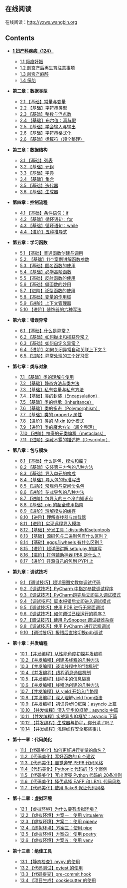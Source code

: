 ## 在线阅读

在线阅读：http://yxws.wangbin.org

## Contents

- **[1 妇产科疾病（124）](http://yxws.wangbin.org/chapters/p01/)**

  * [1.1 瘢痕妊娠](http://yxws.wangbin.org/c01/c01_001/)
  * [1.2 剖宫产后再生育注意事项](http://yxws.wangbin.org/c01/c01_002/)
  * [1.3 剖宫产麻醉](http://yxws.wangbin.org/c01/c01_003/)
  * [1.4 保胎](http://yxws.wangbin.org/c01/c01_004/)
- **第二章：数据类型**

  * [2.1 【基础】常量与变量](https://pycharm.iswbm.com/c02/c02_01.html)
  * [2.2 【基础】字符串类型](https://pycharm.iswbm.com/c02/c02_02.html)
  * [2.3 【基础】整数与浮点数](https://pycharm.iswbm.com/c02/c02_03.html)
  * [2.4 【基础】布尔值：真与假](https://pycharm.iswbm.com/c02/c02_04.html)
  * [2.5 【基础】学会输入与输出](https://pycharm.iswbm.com/c02/c02_05.html)
  * [2.6 【基础】字符串格式化](https://pycharm.iswbm.com/c02/c02_06.html)
  * [2.6 【基础】运算符（超全整理）](https://pycharm.iswbm.com/c02/c02_07.html)
- **第三章：数据结构**

  * [3.1 【基础】列表](https://pycharm.iswbm.com/c03/c03_01.html)
  * [3.2 【基础】元组](https://pycharm.iswbm.com/c03/c03_02.html)
  * [3.3 【基础】字典](https://pycharm.iswbm.com/c03/c03_03.html)
  * [3.4 【基础】集合](https://pycharm.iswbm.com/c03/c03_04.html)
  * [3.5 【基础】迭代器](https://pycharm.iswbm.com/c03/c03_05.html)
  * [3.6 【基础】生成器](https://pycharm.iswbm.com/c03/c03_06.html)
- **第四章：控制流程**

  * [4.1 【基础】条件语句：if](https://pycharm.iswbm.com/c04/c04_01.html)
  * [4.2 【基础】循环语句：for](https://pycharm.iswbm.com/c04/c04_02.html)
  * [4.3 【基础】循环语句：while](https://pycharm.iswbm.com/c04/c04_03.html)
  * [4.4 【进阶】五种推导式](https://pycharm.iswbm.com/c04/c04_04.html)
- **第五章：学习函数**

  * [5.1 【基础】普通函数创建与调用](https://pycharm.iswbm.com/c05/c05_01.html)
  * [5.2. 【基础】11个案例讲解函数参数](https://pycharm.iswbm.com/c05/c05_02.html)
  * [5.3 【基础】匿名函数的使用](https://pycharm.iswbm.com/c05/c05_03.html)
  * [5.4 【基础】必学高阶函数](https://pycharm.iswbm.com/c05/c05_04.html)
  * [5.5 【基础】反射函数的使用](https://pycharm.iswbm.com/c05/c05_05.html)
  * [5.6 【基础】偏函数的妙用](https://pycharm.iswbm.com/c05/c05_06.html)
  * [5.7 【进阶】泛型函数的使用](https://pycharm.iswbm.com/c05/c05_07.html)
  * [5.8 【基础】变量的作用域](https://pycharm.iswbm.com/c05/c05_08.html)
  * [5.9 【进阶】上下文管理器](https://pycharm.iswbm.com/c05/c05_09.html)
  * [5.10 【进阶】装饰器的六种写法](https://pycharm.iswbm.com/c05/c05_10.html)
- **第六章：错误异常**

  * [6.1 【基础】什么是异常？](https://pycharm.iswbm.com/c06/c06_01.html)
  * [6.2 【基础】如何抛出和捕获异常？](https://pycharm.iswbm.com/c06/c06_02.html)
  * [6.3 【基础】如何自定义异常？](https://pycharm.iswbm.com/c06/c06_03.html)
  * [6.4 【进阶】如何关闭异常自动关联上下文？](https://pycharm.iswbm.com/c06/c06_04.html)
  * [6.5 【进阶】异常处理的三个好习惯](https://pycharm.iswbm.com/c06/c06_05.html)
- **第七章：类与对象**

  * [7.1 【基础】类的理解与使用](https://pycharm.iswbm.com/c07/c07_01.html)
  * [7.2 【基础】静态方法与类方法](https://pycharm.iswbm.com/c07/c07_02.html)
  * [7.3 【基础】私有变量与私有方法](https://pycharm.iswbm.com/c07/c07_03.html)
  * [7.4 【基础】类的封装（Encapsulation）](https://pycharm.iswbm.com/c07/c07_04.html)
  * [7.5 【基础】类的继承（Inheritance）](https://pycharm.iswbm.com/c07/c07_05.html)
  * [7.6 【基础】类的多态（Polymorphism）](https://pycharm.iswbm.com/c07/c07_06.html)
  * [7.7 【基础】类的 property 属性](https://pycharm.iswbm.com/c07/c07_07.html)
  * [7.8 【进阶】类的 Mixin 设计模式](https://pycharm.iswbm.com/c07/c07_08.html)
  * [7.9 【进阶】类的魔术方法（超全整理）](https://pycharm.iswbm.com/c07/c07_09.html)
  * [7.10 【进阶】神奇的元类编程（metaclass）](https://pycharm.iswbm.com/c07/c07_10.html)
  * [7.11 【进阶】深藏不露的描述符（Descriptor）](https://pycharm.iswbm.com/c07/c07_11.html)
- **第八章：包与模块**

  * [8.1 【基础】什么是包、模块和库？](https://pycharm.iswbm.com/c08/c08_01.html)
  * [8.2 【基础】安装第三方包的八种方法](https://pycharm.iswbm.com/c08/c08_02.html)
  * [8.3 【基础】导入单元的构成](https://pycharm.iswbm.com/c08/c08_03.html)
  * [8.4 【基础】导入包的标准写法](https://pycharm.iswbm.com/c08/c08_04.html)
  * [8.5 【进阶】常规包与空间命名包](https://pycharm.iswbm.com/c08/c08_05.html)
  * [8.6 【进阶】花式导包的八种方法](https://pycharm.iswbm.com/c08/c08_06.html)
  * [8.7 【进阶】包导入的三个冷门知识点](https://pycharm.iswbm.com/c08/c08_07.html)
  * [8.8 【基础】pip 的超全使用指南](https://pycharm.iswbm.com/c08/c08_08.html)
  * [8.9 【进阶】理解模块的缓存](https://pycharm.iswbm.com/c08/c08_09.html)
  * [8.10 【进阶】理解查找器与加载器](https://pycharm.iswbm.com/c08/c08_10.html)
  * [8.11 【进阶】实现远程导入模块](https://pycharm.iswbm.com/c08/c08_11.html)
  * [8.12 【基础】分发工具：distutils和setuptools](https://pycharm.iswbm.com/c08/c08_12.html)
  * [8.13 【基础】源码包与二进制包有什么区别？](https://pycharm.iswbm.com/c08/c08_13.html)
  * [8.14 【基础】eggs与wheels 有什么区别？](https://pycharm.iswbm.com/c08/c08_14.html)
  * [8.15 【进阶】超详细讲解 setup.py 的编写](https://pycharm.iswbm.com/c08/c08_15.html)
  * [8.16 【进阶】打包辅助神器 PBR 是什么？](https://pycharm.iswbm.com/c08/c08_16.html)
  * [8.17 【进阶】开源自己的包到 PYPI 上](https://pycharm.iswbm.com/c08/c08_17.html)
- **第九章：调试技巧**

  * [9.1 【调试技巧】超详细图文教你调试代码](https://pycharm.iswbm.com/c09/c09_01.html)
  * [9.2 【调试技巧】PyCharm 中指定参数调试程序](https://pycharm.iswbm.com/c09/c09_02.html)
  * [9.3 【调试技巧】PyCharm跑完后立即进入调试模式](https://pycharm.iswbm.com/c09/c09_03.html)
  * [9.4 【调试技巧】脚本报错后立即进入调试模式](https://pycharm.iswbm.com/c09/c09_04.html)
  * [9.5 【调试技巧】使用 PDB 进行无界面调试](https://pycharm.iswbm.com/c09/c09_05.html)
  * [9.6 【调试技巧】如何调试已经运行的程序？](https://pycharm.iswbm.com/c09/c09_06.html)
  * [9.7 【调试技巧】使用 PySnopper 调试疑难杂症](https://pycharm.iswbm.com/c09/c09_07.html)
  * [9.8 【调试技巧】使用 PyCharm 进行远程调试](https://pycharm.iswbm.com/c09/c09_08.html)
  * [9.10 【调试技巧】报错后直接切换pdb调试](https://pycharm.iswbm.com/c09/c09_09.html)
- **第十章：并发编程**

  * [10.1 【并发编程】从性能角度初探并发编程](https://pycharm.iswbm.com/c10/c10_01.html)
  * [10.2 【并发编程】创建多线程的几种方法](https://pycharm.iswbm.com/c10/c10_02.html)
  * [10.3 【并发编程】谈谈线程中的“锁机制”](https://pycharm.iswbm.com/c10/c10_03.html)
  * [10.4 【并发编程】线程消息通信机制](https://pycharm.iswbm.com/c10/c10_04.html)
  * [10.5 【并发编程】线程中的信息隔离](https://pycharm.iswbm.com/c10/c10_05.html)
  * [10.6 【并发编程】线程池创建的几种方法](https://pycharm.iswbm.com/c10/c10_06.html)
  * [10.7 【并发编程】从 yield 开始入门协程](https://pycharm.iswbm.com/c10/c10_07.html)
  * [10.8 【并发编程】深入理解yield from语法](https://pycharm.iswbm.com/c10/c10_08.html)
  * [10.9 【并发编程】初识异步IO框架：asyncio 上篇](https://pycharm.iswbm.com/c10/c10_09.html)
  * [10.10 【并发编程】深入异步IO框架：asyncio 中篇](https://pycharm.iswbm.com/c10/c10_10.html)
  * [10.11 【并发编程】实战异步IO框架：asyncio 下篇](https://pycharm.iswbm.com/c10/c10_11.html)
  * [10.12 【并发编程】生成器与协程，你分清了吗？](https://pycharm.iswbm.com/c10/c10_12.html)
  * [10.14 【并发编程】浅谈线程安全那些事儿](https://pycharm.iswbm.com/c10/c10_13.html)
- **第十一章：代码美化**

  * [11.1 【代码美化】如何更好进行变量的命名？](https://pycharm.iswbm.com/c11/c11_01.html)
  * [11.2 【代码美化】写好函数的 6 个建议](https://pycharm.iswbm.com/c11/c11_02.html)
  * [11.3 【代码美化】自觉遵守 PEP8 代码风格](https://pycharm.iswbm.com/c11/c11_03.html)
  * [11.4 【代码美化】Pythonic 代码的 15 个案例](https://pycharm.iswbm.com/c11/c11_04.html)
  * [11.5 【代码美化】写出漂亮 Python 代码的 20条准则](https://pycharm.iswbm.com/c11/c11_05.html)
  * [11.6 【代码美化】择优选择 EAFP 和 LBYL 代码风格](https://pycharm.iswbm.com/c11/c11_06.html)
  * [11.7 【代码美化】使用 flake8 保证代码风格](https://pycharm.iswbm.com/c11/c11_07.html)
- **第十二章：虚拟环境**

  * [12.1 【虚拟环境】为什么要有虚拟环境？](https://pycharm.iswbm.com/c12/c12_01.html)
  * [12.2 【虚拟环境】方案一：使用 virtualenv](https://pycharm.iswbm.com/c12/c12_02.html)
  * [12.3 【虚拟环境】方案二：使用 pipenv](https://pycharm.iswbm.com/c12/c12_03.html)
  * [12.4 【虚拟环境】方案三：使用 pipx](https://pycharm.iswbm.com/c12/c12_04.html)
  * [12.5 【虚拟环境】方案四：使用 poetry](https://pycharm.iswbm.com/c12/c12_05.html)
  * [12.6 【虚拟环境】方案五：使用 venv](https://pycharm.iswbm.com/c12/c12_06.html)
- **第十三章：绝佳工具**

  * [13.1 【静态检查】mypy 的使用](https://pycharm.iswbm.com/c13/c13_01.html)
  * [13.2 【代码测试】pytest 的使用](https://pycharm.iswbm.com/c13/c13_02.html)
  * [13.3 【代码提交】pre-commit hook](https://pycharm.iswbm.com/c13/c13_03.html)
  * [13.4 【项目生成】cookiecutter 的使用](https://pycharm.iswbm.com/c13/c13_04.html)
